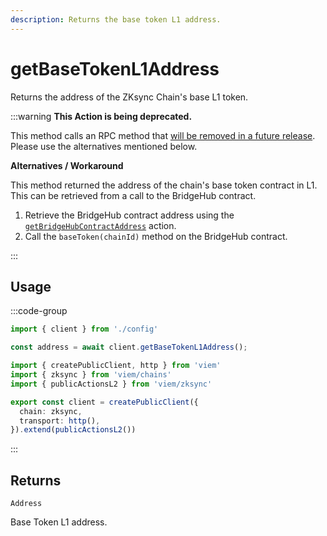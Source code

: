 ```yaml
---
description: Returns the base token L1 address.
---
```


# getBaseTokenL1Address

Returns the address of the ZKsync Chain's base L1 token.

:::warning
**This Action is being deprecated.**

This method calls an RPC method that [will be removed in a future release](https://github.com/zkSync-Community-Hub/zksync-developers/discussions/1066). Please use the alternatives mentioned below.

**Alternatives / Workaround**

This method returned the address of the chain's base token contract in L1. This can be retrieved from a call to the BridgeHub contract.

1. Retrieve the BridgeHub contract address using the [`getBridgeHubContractAddress`](/zksync/actions/getBridgehubContractAddress) action.
2. Call the `baseToken(chainId)` method on the BridgeHub contract.

:::

## Usage

:::code-group

```ts [example.ts]
import { client } from './config'

const address = await client.getBaseTokenL1Address();
```

```ts [config.ts]
import { createPublicClient, http } from 'viem'
import { zksync } from 'viem/chains'
import { publicActionsL2 } from 'viem/zksync'

export const client = createPublicClient({
  chain: zksync,
  transport: http(),
}).extend(publicActionsL2())
```
:::

## Returns 

`Address`

Base Token L1 address.
